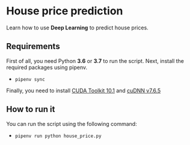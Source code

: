 # House price prediction
Learn how to use **Deep Learning** to predict house prices.

## Requirements
First of all, you need Python **3.6** or **3.7** to run the script. Next, install the required packages using pipenv.
- `pipenv sync`

Finally, you need to install [CUDA Toolkit 10.1](https://developer.nvidia.com/cuda-10.1-download-archive-base) and [cuDNN v7.6.5](https://developer.nvidia.com/cuda-10.1-download-archive-base)

## How to run it
You can run the script using the following command: 
- `pipenv run python house_price.py`


